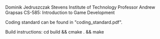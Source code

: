 Dominik Jedruszczak
Stevens Institute of Technology
Professor Andrew Grapsas
CS-585: Introduction to Game Development

Coding standard can be found in "coding_standard.pdf".

Build instructions:
cd build && cmake . && make
